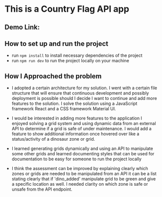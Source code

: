 # This is a Country Flag API app


## Demo Link: 


## How to set up and run the project

* run `npm install` to install necessary dependencies of the project
* run `npm run dev` to run the project locally on your machine

## How I Approached the problem

* I adopted a certain architecture for my solution. I went with a certain file structure that will ensure that continuous development and possibly deployment is possible should I decide I want to continue and add more features to the solution.
I solve the solution using a JavaScript framework React and a CSS framework Material UI.

* I would be interested in adding more features to the application I enjoyed solving a grid system and using dynamic data from an external API to determine if a grid is safe of under maintenance. I would add a feature to show additional information once hovered over like a status/activity of a dinosaur zone or grid.

* I learned generating grids dynamically and using an API to manipulate some other grids and learned documenting styles that can be used for documentation to be easy for someone to run the project locally

* I think the assessment can be improved by explaining clearly which zones or grids are needed to be manipulated from an API it can be a list stating clearly that if 'dino_added' manipulate grid to be green and give a specific location as well. I needed clarity on which zone is safe or unsafe from the API endpoint.
